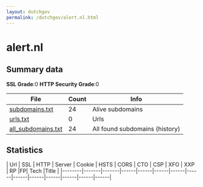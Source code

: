 ```yaml
---
layout: dutchgov
permalink: /dutchgov/alert.nl.html
---
```



# alert.nl
## Summary data


**SSL Grade**:0
**HTTP Security Grade**:0


| File       | Count | Info |
|------------|-------|------|
|[subdomains.txt](/data/alert.nl/subdomains.txt)|24|Alive subdomains|
|[urls.txt](/data/alert.nl/urls.txt)|0|Urls|
|[all_subdomains.txt](/data/alert.nl/all_subdomains.txt)|24|All found subdomains (history)|


## Statistics


| Url | SSL | HTTP | Server | Cookie | HSTS | CORS | CTO | CSP | XFO | XXP | RP |FP| Tech |Title |
|--------|-------|-------|------|------|------|------|------|------|------|------|------|------|------|